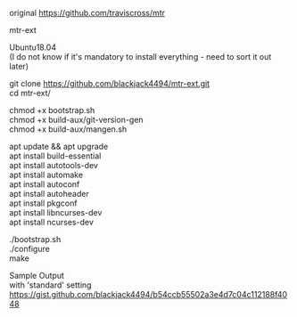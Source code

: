 original https://github.com/traviscross/mtr

mtr-ext

Ubuntu18.04  
(I do not know if it's mandatory to install everything - need to sort it out later)  

git clone https://github.com/blackjack4494/mtr-ext.git  
cd mtr-ext/  

chmod +x bootstrap.sh  
chmod +x build-aux/git-version-gen  
chmod +x build-aux/mangen.sh  

apt update && apt upgrade  
apt install build-essential  
apt install autotools-dev  
apt install automake  
apt install autoconf  
apt install autoheader  
apt install pkgconf  
apt install libncurses-dev  
apt install ncurses-dev  

./bootstrap.sh  
./configure  
make  

Sample Output  
with 'standard' setting  
https://gist.github.com/blackjack4494/b54ccb55502a3e4d7c04c112188f4048  
